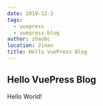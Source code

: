```yaml
---
date: 2019-12-3
tags:
  - vuepress
  - vuepress-blog
author: zhaobc
location: Jinan
title: Hello VuePress Blog
---
```


## Hello VuePress Blog

Hello World!

<div class="antd">
  <CodeBox id="test" title="Test" code="console.log('Hello CodeBox!');" lang="js">
    <template slot="description">
      <span>描述</span>
    </template>
    <template slot="preview">
      <span>预览</span>
    </template>
  </CodeBox>

  <CodeBox id="test2" title="Test" highlightedCode="console.log('Hello CodeBox!');" lang="js">
    <template slot="preview">
      <span>预览</span>
    </template>
  </CodeBox>
</div>
